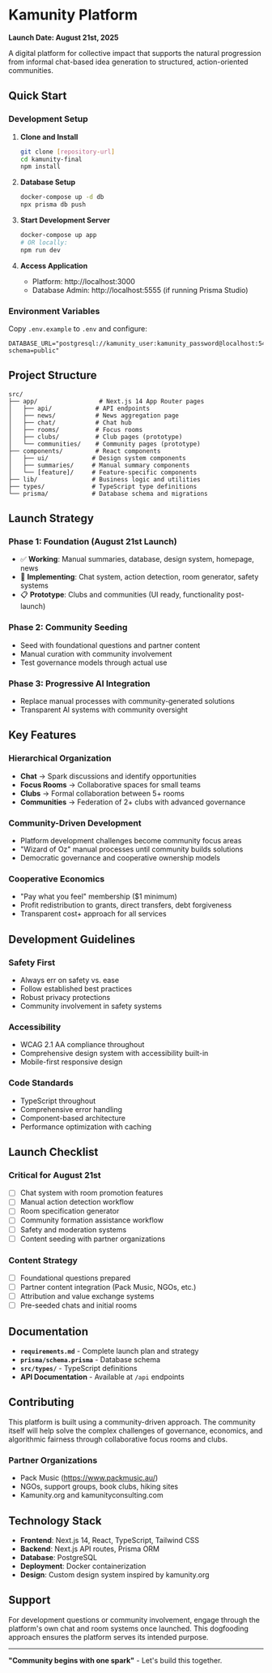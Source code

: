 # Kamunity Platform

**Launch Date: August 21st, 2025**

A digital platform for collective impact that supports the natural progression from informal chat-based idea generation to structured, action-oriented communities.

## Quick Start

### Development Setup

1. **Clone and Install**
   ```bash
   git clone [repository-url]
   cd kamunity-final
   npm install
   ```

2. **Database Setup**
   ```bash
   docker-compose up -d db
   npx prisma db push
   ```

3. **Start Development Server**
   ```bash
   docker-compose up app
   # OR locally:
   npm run dev
   ```

4. **Access Application**
   - Platform: http://localhost:3000
   - Database Admin: http://localhost:5555 (if running Prisma Studio)

### Environment Variables

Copy `.env.example` to `.env` and configure:
```
DATABASE_URL="postgresql://kamunity_user:kamunity_password@localhost:5432/kamunity_db?schema=public"
```

## Project Structure

```
src/
├── app/                 # Next.js 14 App Router pages
│   ├── api/            # API endpoints
│   ├── news/           # News aggregation page
│   ├── chat/           # Chat hub
│   ├── rooms/          # Focus rooms
│   ├── clubs/          # Club pages (prototype)
│   └── communities/    # Community pages (prototype)
├── components/         # React components
│   ├── ui/            # Design system components
│   ├── summaries/     # Manual summary components
│   └── [feature]/     # Feature-specific components
├── lib/               # Business logic and utilities
├── types/             # TypeScript type definitions
└── prisma/            # Database schema and migrations
```

## Launch Strategy

### Phase 1: Foundation (August 21st Launch)
- ✅ **Working**: Manual summaries, database, design system, homepage, news
- 🚧 **Implementing**: Chat system, action detection, room generator, safety systems
- 📋 **Prototype**: Clubs and communities (UI ready, functionality post-launch)

### Phase 2: Community Seeding
- Seed with foundational questions and partner content
- Manual curation with community involvement
- Test governance models through actual use

### Phase 3: Progressive AI Integration
- Replace manual processes with community-generated solutions
- Transparent AI systems with community oversight

## Key Features

### Hierarchical Organization
- **Chat** → Spark discussions and identify opportunities
- **Focus Rooms** → Collaborative spaces for small teams
- **Clubs** → Formal collaboration between 5+ rooms
- **Communities** → Federation of 2+ clubs with advanced governance

### Community-Driven Development
- Platform development challenges become community focus areas
- "Wizard of Oz" manual processes until community builds solutions
- Democratic governance and cooperative ownership models

### Cooperative Economics
- "Pay what you feel" membership ($1 minimum)
- Profit redistribution to grants, direct transfers, debt forgiveness
- Transparent cost+ approach for all services

## Development Guidelines

### Safety First
- Always err on safety vs. ease
- Follow established best practices
- Robust privacy protections
- Community involvement in safety systems

### Accessibility
- WCAG 2.1 AA compliance throughout
- Comprehensive design system with accessibility built-in
- Mobile-first responsive design

### Code Standards
- TypeScript throughout
- Comprehensive error handling
- Component-based architecture
- Performance optimization with caching

## Launch Checklist

### Critical for August 21st
- [ ] Chat system with room promotion features
- [ ] Manual action detection workflow
- [ ] Room specification generator
- [ ] Community formation assistance workflow
- [ ] Safety and moderation systems
- [ ] Content seeding with partner organizations

### Content Strategy
- [ ] Foundational questions prepared
- [ ] Partner content integration (Pack Music, NGOs, etc.)
- [ ] Attribution and value exchange systems
- [ ] Pre-seeded chats and initial rooms

## Documentation

- **`requirements.md`** - Complete launch plan and strategy
- **`prisma/schema.prisma`** - Database schema
- **`src/types/`** - TypeScript definitions
- **API Documentation** - Available at `/api` endpoints

## Contributing

This platform is built using a community-driven approach. The community itself will help solve the complex challenges of governance, economics, and algorithmic fairness through collaborative focus rooms and clubs.

### Partner Organizations
- Pack Music (https://www.packmusic.au/)
- NGOs, support groups, book clubs, hiking sites
- Kamunity.org and kamunityconsulting.com

## Technology Stack

- **Frontend**: Next.js 14, React, TypeScript, Tailwind CSS
- **Backend**: Next.js API routes, Prisma ORM
- **Database**: PostgreSQL
- **Deployment**: Docker containerization
- **Design**: Custom design system inspired by kamunity.org

## Support

For development questions or community involvement, engage through the platform's own chat and room systems once launched. This dogfooding approach ensures the platform serves its intended purpose.

---

**"Community begins with one spark"** - Let's build this together.
